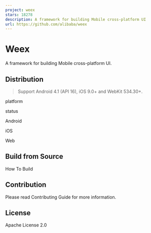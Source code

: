 ```yaml
---
project: weex
stars: 18278
description: A framework for building Mobile cross-platform UI
url: https://github.com/alibaba/weex
---
```


Weex
====

A framework for building Mobile cross-platform UI.

Distribution
------------

> Support Android 4.1 (API 16), iOS 9.0+ and WebKit 534.30+.

platform

status

Android

iOS

Web

Build from Source
-----------------

How To Build

Contribution
------------

Please read Contributing Guide for more information.

License
-------

Apache License 2.0
